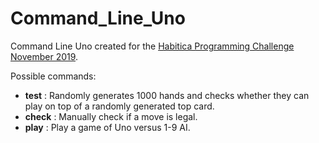 # Command_Line_Uno
 Command Line Uno created for the [Habitica Programming Challenge November 2019](https://habitica.com/challenges/07181b41-9ceb-47ac-9e27-3087210af432).
 
 Possible commands:
 * __test__ : Randomly generates 1000 hands and checks whether they can play on top of a randomly generated top card.
 * __check__ : Manually check if a move is legal.
 * __play__ : Play a game of Uno versus 1-9 AI.
 

